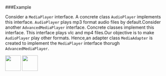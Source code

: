###Example
<p>Consider a <code>MediaPlayer</code> interface. A concrete class <code>AudioPlayer</code> implements this interface.
<code>AudioPlayer</code> plays mp3 format audio files by default.Consider another <code>AdvancedMediaPlayer</code> interface. Concrete classes implement this interface.
This interface plays vlc and mp4 files.Our objective is to make <code>AudioPlayer</code> play other formats. Hence,an adapter 
class <code>MediaAdapter</code> is created to implement the <code>MediaPlayer</code> interface 
thorugh <code>AdvancedMediaPlayer</code>. </p>

[<img src="https://cloud.githubusercontent.com/assets/14101008/11768481/3b7d20d6-a18b-11e5-95fe-a422966f4c03.png" width="50" height="50"></img>](https://github.com/hariniiyer/CSCI-5828_Presentation4_Software-Design-Patterns/blob/master/AdapterFeatures.md)
[<img src="https://cloud.githubusercontent.com/assets/14101008/11768482/3d2d0bbc-a18b-11e5-8766-2e7f5b241782.png" width="50" height="50"></img>](https://github.com/hariniiyer/CSCI-5828_Presentation4_Software-Design-Patterns/blob/master/AdapterCode.md)
